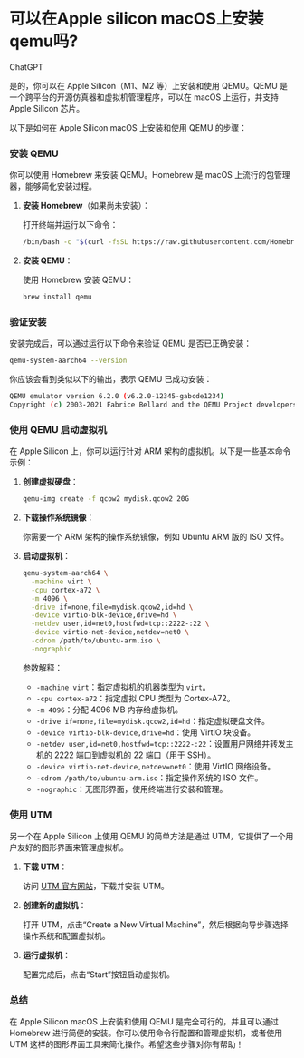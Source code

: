 # 可以在Apple silicon macOS上安装qemu吗?

ChatGPT

是的，你可以在 Apple Silicon（M1、M2 等）上安装和使用 QEMU。QEMU 是一个跨平台的开源仿真器和虚拟机管理程序，可以在 macOS
上运行，并支持 Apple Silicon 芯片。

以下是如何在 Apple Silicon macOS 上安装和使用 QEMU 的步骤：

### 安装 QEMU

你可以使用 Homebrew 来安装 QEMU。Homebrew 是 macOS 上流行的包管理器，能够简化安装过程。

1. **安装 Homebrew**（如果尚未安装）：

   打开终端并运行以下命令：

   ```sh
   /bin/bash -c "$(curl -fsSL https://raw.githubusercontent.com/Homebrew/install/HEAD/install.sh)"
   ```

2. **安装 QEMU**：

   使用 Homebrew 安装 QEMU：

   ```sh
   brew install qemu
   ```

### 验证安装

安装完成后，可以通过运行以下命令来验证 QEMU 是否已正确安装：

```sh
qemu-system-aarch64 --version
```

你应该会看到类似以下的输出，表示 QEMU 已成功安装：

```sh
QEMU emulator version 6.2.0 (v6.2.0-12345-gabcde1234)
Copyright (c) 2003-2021 Fabrice Bellard and the QEMU Project developers
```

### 使用 QEMU 启动虚拟机

在 Apple Silicon 上，你可以运行针对 ARM 架构的虚拟机。以下是一些基本命令示例：

1. **创建虚拟硬盘**：

   ```sh
   qemu-img create -f qcow2 mydisk.qcow2 20G
   ```

2. **下载操作系统镜像**：

   你需要一个 ARM 架构的操作系统镜像，例如 Ubuntu ARM 版的 ISO 文件。

3. **启动虚拟机**：

   ```sh
   qemu-system-aarch64 \
     -machine virt \
     -cpu cortex-a72 \
     -m 4096 \
     -drive if=none,file=mydisk.qcow2,id=hd \
     -device virtio-blk-device,drive=hd \
     -netdev user,id=net0,hostfwd=tcp::2222-:22 \
     -device virtio-net-device,netdev=net0 \
     -cdrom /path/to/ubuntu-arm.iso \
     -nographic
   ```

   参数解释：
    - `-machine virt`：指定虚拟机的机器类型为 `virt`。
    - `-cpu cortex-a72`：指定虚拟 CPU 类型为 Cortex-A72。
    - `-m 4096`：分配 4096 MB 内存给虚拟机。
    - `-drive if=none,file=mydisk.qcow2,id=hd`：指定虚拟硬盘文件。
    - `-device virtio-blk-device,drive=hd`：使用 VirtIO 块设备。
    - `-netdev user,id=net0,hostfwd=tcp::2222-:22`：设置用户网络并转发主机的 2222 端口到虚拟机的 22 端口（用于 SSH）。
    - `-device virtio-net-device,netdev=net0`：使用 VirtIO 网络设备。
    - `-cdrom /path/to/ubuntu-arm.iso`：指定操作系统的 ISO 文件。
    - `-nographic`：无图形界面，使用终端进行安装和管理。

### 使用 UTM

另一个在 Apple Silicon 上使用 QEMU 的简单方法是通过 UTM，它提供了一个用户友好的图形界面来管理虚拟机。

1. **下载 UTM**：

   访问 [UTM 官方网站](https://mac.getutm.app/)，下载并安装 UTM。

2. **创建新的虚拟机**：

   打开 UTM，点击“Create a New Virtual Machine”，然后根据向导步骤选择操作系统和配置虚拟机。

3. **运行虚拟机**：

   配置完成后，点击“Start”按钮启动虚拟机。

### 总结

在 Apple Silicon macOS 上安装和使用 QEMU 是完全可行的，并且可以通过 Homebrew 进行简便的安装。你可以使用命令行配置和管理虚拟机，或者使用
UTM 这样的图形界面工具来简化操作。希望这些步骤对你有帮助！